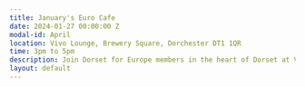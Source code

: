 ```yaml
---
title: January's Euro Cafe
date: 2024-01-27 00:00:00 Z
modal-id: April
location: Vivo Lounge, Brewery Square, Dorchester DT1 1QR
time: 3pm to 5pm
description: Join Dorset for Europe members in the heart of Dorset at Vivo Lounge in Brewery Square, Dorchester for the first Euro Cafe of the year!
layout: default
---
```

